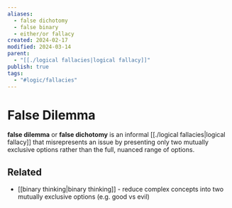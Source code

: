 ```yaml
---
aliases:
  - false dichotomy
  - false binary
  - either/or fallacy
created: 2024-02-17
modified: 2024-03-14
parent:
  - "[[./logical fallacies|logical fallacy]]"
publish: true
tags:
  - "#logic/fallacies"
---
```


# False Dilemma
**false dilemma** or **false dichotomy** is an informal [[./logical fallacies|logical fallacy]] that misrepresents an issue by presenting only two mutually exclusive options rather than the full, nuanced range of options.

## Related
- [[binary thinking|binary thinking]] - reduce complex concepts into two mutually exclusive options (e.g. good vs evil)
